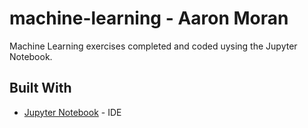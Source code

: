 # machine-learning - Aaron Moran
Machine Learning exercises completed and coded uysing the Jupyter Notebook.


## Built With

* [Jupyter Notebook](https://jupyter.org/) - IDE



